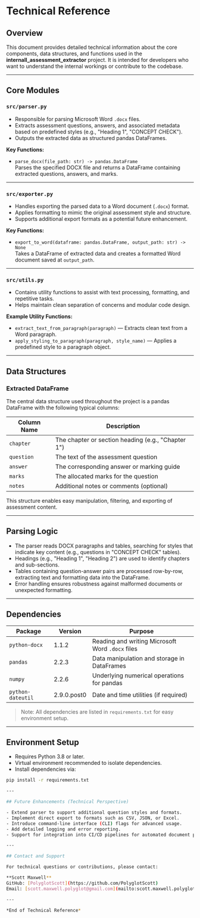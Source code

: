 # Technical Reference

## Overview

This document provides detailed technical information about the core components, data structures, and functions used in the **internall_assessment_extractor** project. It is intended for developers who want to understand the internal workings or contribute to the codebase.

---

## Core Modules

### `src/parser.py`

- Responsible for parsing Microsoft Word `.docx` files.
- Extracts assessment questions, answers, and associated metadata based on predefined styles (e.g., "Heading 1", "CONCEPT CHECK").
- Outputs the extracted data as structured pandas DataFrames.

**Key Functions:**

- `parse_docx(file_path: str) -> pandas.DataFrame`  
  Parses the specified DOCX file and returns a DataFrame containing extracted questions, answers, and marks.

---

### `src/exporter.py`

- Handles exporting the parsed data to a Word document (`.docx`) format.
- Applies formatting to mimic the original assessment style and structure.
- Supports additional export formats as a potential future enhancement.

**Key Functions:**

- `export_to_word(dataframe: pandas.DataFrame, output_path: str) -> None`  
  Takes a DataFrame of extracted data and creates a formatted Word document saved at `output_path`.

---

### `src/utils.py`

- Contains utility functions to assist with text processing, formatting, and repetitive tasks.
- Helps maintain clean separation of concerns and modular code design.

**Example Utility Functions:**

- `extract_text_from_paragraph(paragraph)` — Extracts clean text from a Word paragraph.
- `apply_styling_to_paragraph(paragraph, style_name)` — Applies a predefined style to a paragraph object.

---

## Data Structures

### Extracted DataFrame

The central data structure used throughout the project is a pandas DataFrame with the following typical columns:

| Column Name | Description                                      |
|-------------|------------------------------------------------|
| `chapter`   | The chapter or section heading (e.g., "Chapter 1") |
| `question`  | The text of the assessment question             |
| `answer`    | The corresponding answer or marking guide       |
| `marks`     | The allocated marks for the question             |
| `notes`     | Additional notes or comments (optional)          |

This structure enables easy manipulation, filtering, and exporting of assessment content.

---

## Parsing Logic

- The parser reads DOCX paragraphs and tables, searching for styles that indicate key content (e.g., questions in "CONCEPT CHECK" tables).
- Headings (e.g., "Heading 1", "Heading 2") are used to identify chapters and sub-sections.
- Tables containing question-answer pairs are processed row-by-row, extracting text and formatting data into the DataFrame.
- Error handling ensures robustness against malformed documents or unexpected formatting.

---

## Dependencies

| Package          | Version  | Purpose                                      |
|------------------|----------|----------------------------------------------|
| `python-docx`    | 1.1.2    | Reading and writing Microsoft Word `.docx` files |
| `pandas`         | 2.2.3    | Data manipulation and storage in DataFrames   |
| `numpy`          | 2.2.6    | Underlying numerical operations for pandas    |
| `python-dateutil`| 2.9.0.post0 | Date and time utilities (if required)      |

> Note: All dependencies are listed in `requirements.txt` for easy environment setup.

---

## Environment Setup

- Requires Python 3.8 or later.
- Virtual environment recommended to isolate dependencies.
- Install dependencies via:

```bash
pip install -r requirements.txt

---

## Future Enhancements (Technical Perspective)

- Extend parser to support additional question styles and formats.
- Implement direct export to formats such as CSV, JSON, or Excel.
- Introduce command-line interface (CLI) flags for advanced usage.
- Add detailed logging and error reporting.
- Support for integration into CI/CD pipelines for automated document processing.

---

## Contact and Support

For technical questions or contributions, please contact:

**Scott Maxwell**  
GitHub: [PolyglotScott](https://github.com/PolyglotScott)  
Email: [scott.maxwell.polyglot@gmail.com](mailto:scott.maxwell.polyglot@gmail.com)

---

*End of Technical Reference*
